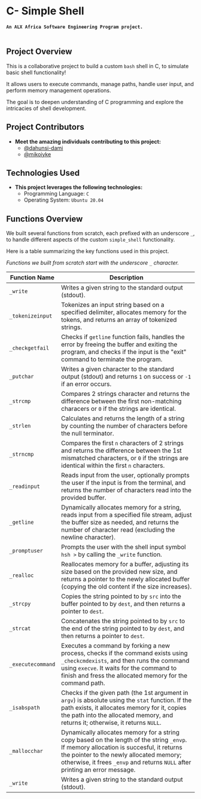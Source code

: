# C- Simple Shell
**`An ALX Africa Software Engineering Program project.`**<br><br>

## Project Overview

This is a collaborative project to build a custom `bash` shell in C, to simulate basic shell functionality!

It allows users to execute commands, manage paths, handle user input, and perform memory management operations.

The goal is to deepen understanding of C programming and explore the intricacies of shell development.

## Project Contributors

- **Meet the amazing individuals contributing to this project:**
  - [@dahunsi-dami](https://github.com/dahunsi-dami)
  - [@mikoiyke](https://github.com/mikoiyke)

## Technologies Used

- **This project leverages the following technologies:**
  - Programming Language: `C`
  - Operating System: `Ubuntu 20.04`

## Functions Overview

We built several functions from scratch, each prefixed with an underscore `_`, to handle different aspects of the custom `simple_shell` functionality.

Here is a table summarizing the key functions used in this project.

*Functions we built from scratch start with the underscore `_` character.*

| Function Name 		| Description 													|
| ----------------------|---------------------------------------------------------------|
| `_write`   | Writes a given string to the standard output (stdout).   |
| `_tokenizeinput`   | Tokenizes an input string based on a specified delimiter, allocates memory for the tokens, and returns an array of tokenized strings.   |
| `_checkgetfail`   | Checks if `getline` function fails, handles the error by freeing the buffer and exiting the program, and checks if the input is the "exit" command to terminate the program.   |
| `_putchar`   | Writes a given character to the standard output (stdout) and returns `1` on success or `-1` if an error occurs.   |
| `_strcmp`   | Compares 2 strings character and returns the difference between the first non-matching characers or `0` if the strings are identical.   |
| `_strlen`   | Calculates and returns the length of a string by counting the number of characters before the null terminator.   |
| `_strncmp`   | Compares the first `n` characters of 2 strings and returns the difference between the 1st mismatched characters, or `0` if the strings are identical within the first `n` characters.   |
| `_readinput`   | Reads input from the user, optionally prompts the user if the input is from the terminal, and returns the number of characters read into the provided buffer.   |
| `_getline`   | Dynamically allocates memory for a string, reads input from a specified file stream, adjust the buffer size as needed, and returns the number of character read (excluding the newline character).   |
| `_promptuser`   | Prompts the user with the shell input symbol `hsh >` by calling the `_write` function.   |
| `_realloc`   | Reallocates memory for a buffer, adjusting its size based on the provided new size, and returns a pointer to the newly allocated buffer (copying the old content if the size increases).   |
| `_strcpy`   | Copies the string pointed to by `src` into the buffer pointed to by `dest`, and then returns a pointer to `dest`.   |
| `_strcat`   | Concatenates the string pointed to by `src` to the end of the string pointed to by `dest`, and then returns a pointer to `dest`.   |
| `_executecommand`   | Executes a command by forking a new process, checks if the command exists using `_checkcmdexists`, and then runs the command using `execve`. It waits for the command to finish and fress the allocated memory for the command path.   |
| `_isabspath`   | Checks if the given path (the 1st argument in `argv`) is absolute using the `stat` function. If the path exists, it allocates memory for it, copies the path into the allocated memory, and returns it; otherwise, it returns `NULL`.   |
| `_mallocchar`   | Dynamically allocates memory for a string copy based on the length of the string `_envp`. If memory allocation is succesful, it returns the pointer to the newly allocated memory; otherwise, it frees `_envp` and returns `NULL` after printing an error message.   |
| `_write`   | Writes a given string to the standard output (stdout).   |

